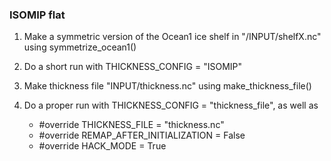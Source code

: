 ### ISOMIP flat

1. Make a symmetric version of the Ocean1 ice shelf in "/INPUT/shelfX.nc" using symmetrize_ocean1()

2. Do a short run with THICKNESS_CONFIG = "ISOMIP"

3. Make thickness file "INPUT/thickness.nc" using make_thickness_file()

4. Do a proper run with THICKNESS_CONFIG = "thickness_file", as well as
   + #override THICKNESS_FILE = "thickness.nc"
   + #override REMAP_AFTER_INITIALIZATION = False
   + #override HACK_MODE = True
